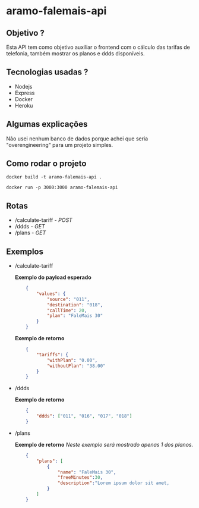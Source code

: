 # aramo-falemais-api

## Objetivo ?
Esta API tem como objetivo auxiliar o frontend com o cálculo das tarifas de telefonia, também mostrar os planos e ddds disponíveis.

## Tecnologias usadas ?
- Nodejs
- Express
- Docker
- Heroku

## Algumas explicações
Não usei nenhum banco de dados porque achei que seria "overengineering" para um projeto simples.

## Como rodar o projeto 
``` docker build -t aramo-falemais-api . ```


``` docker run -p 3000:3000 aramo-falemais-api ```

## Rotas

- /calculate-tariff - *POST*
- /ddds - *GET*
- /plans - *GET*

## Exemplos
- /calculate-tariff

    **Exemplo do payload esperado**

    ```json 
        {
            "values": {
                "source": "011",
                "destination": "018",
                "callTime": 20,
                "plan": "FaleMais 30"
            }
        }
    ```
    
    **Exemplo de retorno**

    ```json
        {
            "tariffs": {
                "withPlan": "0.00",
                "withoutPlan": "38.00"
            }
        }    
    ```

- /ddds

    **Exemplo de retorno**
    
    ```json
        {
            "ddds": ["011", "016", "017", "018"]
        }
    ```
- /plans

    **Exemplo de retorno**
    *Neste exemplo será mostrado apenas 1 dos planos.*

    ```json
        {
            "plans": [
                {
                    "name": "FaleMais 30",
                    "freeMinutes":30,
                    "description":"Lorem ipsum dolor sit amet,         consectetur adipiscing elit. Fusce nibh orci, faucibus a nisi a, interdum mollis elit. Vestibulum maximus eros in mi vestibulum lobortis. Nullam ac dolor velit. Nam ullamcorper lorem non hendrerit fringilla. Aenean orci lacus, volutpat id sem ac, consectetur tincidunt ante."
                }
            ]
        }
    ```